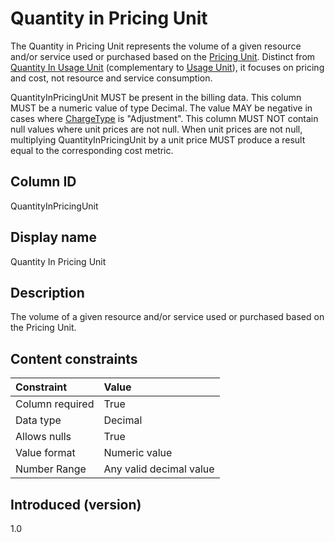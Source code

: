 # Quantity in Pricing Unit

The Quantity in Pricing Unit represents the volume of a given resource and/or service used or purchased based on the [Pricing Unit](#pricingunit). Distinct from [Quantity In Usage Unit](#quantityinusageunit) (complementary to [Usage Unit](#usageunit)), it focuses on pricing and cost, not resource and service consumption.

QuantityInPricingUnit MUST be present in the billing data. This column MUST be a numeric value of type Decimal. The value MAY be negative in cases where [ChargeType](#chargetype) is "Adjustment". This column MUST NOT contain null values where unit prices are not null. When unit prices are not null, multiplying QuantityInPricingUnit by a unit price MUST produce a result equal to the corresponding cost metric.

## Column ID

QuantityInPricingUnit

## Display name

Quantity In Pricing Unit

## Description

The volume of a given resource and/or service used or purchased based on the Pricing Unit.

## Content constraints

|    Constraint   |      Value                |
|:----------------|:--------------------------|
| Column required | True                      |
| Data type       | Decimal                   |
| Allows nulls    | True                      |
| Value format    | Numeric value             |
| Number Range    | Any valid decimal value   |

## Introduced (version)

1.0
